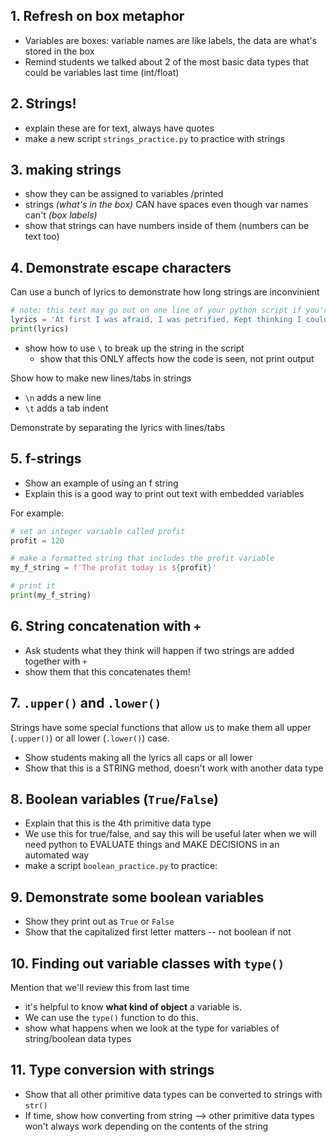 ## 1. Refresh on box metaphor
* Variables are boxes: variable names are like labels, the data are what's stored in the box
* Remind students we talked about 2 of the most basic data types that could be variables last time (int/float)

## 2. Strings!

* explain these are for text, always have quotes
* make a new script `strings_practice.py` to practice with strings

## 3. making strings

* show they can be assigned to variables /printed
* strings *(what's in the box)* CAN have spaces even though var names can't *(box labels)*
* show that strings can have numbers inside of them (numbers can be text too)


## 4. Demonstrate escape characters

Can use a bunch of lyrics to demonstrate how long strings are inconvinient

```python
# note: this text may go out on one line of your python script if you're in atom/sublime
lyrics = 'At first I was afraid, I was petrified, Kept thinking I could never live without you by my side, But then I spent so many nights thinking how you did me wrong, And I grew strong'
print(lyrics)
```

* show how to use `\` to break up the string in the script
    * show that this ONLY affects how the code is seen, not print output



Show how to make new lines/tabs in strings
 * `\n` adds a new line
 * `\t` adds a tab indent
 

Demonstrate by separating the lyrics with lines/tabs


## 5. f-strings

* Show an example of using an f string
* Explain this is a good way to print out text with embedded variables

For example:

```python
# set an integer variable called profit
profit = 120

# make a formatted string that includes the profit variable
my_f_string = f'The profit today is ${profit}'

# print it
print(my_f_string)
```



## 6. String concatenation with `+`

* Ask students what they think will happen if two strings are added together with `+`
* show them that this concatenates them!



## 7. `.upper()` and `.lower()`

Strings have some special functions that allow us to make them all upper (`.upper()`) or all lower (`.lower()`) case.


* Show students making all the lyrics all caps or all lower
* Show that this is a STRING method, doesn't work with another data type


## 8. Boolean variables (`True`/`False`)

* Explain that this is the 4th primitive data type
* We use this for true/false, and say this will be useful later when we will need python to EVALUATE things and MAKE DECISIONS in an automated way
* make a script `boolean_practice.py` to practice:


## 9. Demonstrate some boolean variables

* Show they print out as `True` or `False`
* Show that the capitalized first letter matters -- not boolean if not



## 10. Finding out variable classes with `type()`

Mention that we'll review this from last time

* it's helpful to know **what kind of object** a variable is.
* We can use the `type()` function to do this. 
* show what happens when we look at the type for variables of string/boolean data types


## 11. Type conversion with strings

* Show that all other primitive data types can be converted to strings with `str()`
* If time, show how converting from string --> other primitive data types won't always work depending on the contents of the string